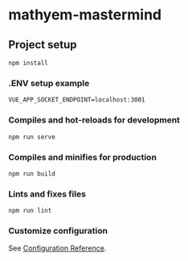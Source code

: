# mathyem-mastermind

## Project setup
```
npm install
```

### .ENV setup example
```
VUE_APP_SOCKET_ENDPOINT=localhost:3001
```

### Compiles and hot-reloads for development
```
npm run serve
```

### Compiles and minifies for production
```
npm run build
```

### Lints and fixes files
```
npm run lint
```

### Customize configuration
See [Configuration Reference](https://cli.vuejs.org/config/).
